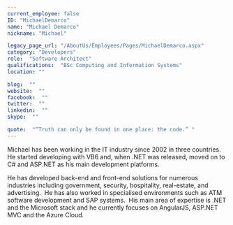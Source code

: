 ```yaml
---
current_employee: false
ID: "MichaelDemarco"
name: "Michael Demarco"
nickname: "Michael"

legacy_page_url: "/AboutUs/Employees/Pages/MichaelDemarco.aspx"
category: "Developers"
role:  "Software Architect"
qualifications:  "BSc Computing and Information Systems"
location: ""

blog:  ""
website:  ""
facebook:  ""
twitter:  ""
linkedin:  ""
skype:  ""

quote:  "“Truth can only be found in one place: the code.” "
---
```


Michael has been working in the IT industry since 2002 in three countries.  He started developing with VB6 and, when .NET was released, moved on to C# and ASP.NET as his main development platforms. 

He has developed back-end and front-end solutions for numerous industries including government, security, hospitality, real-estate, and advertising.  He has also worked in specialised environments such as ATM software development and SAP systems.  His main area of expertise is .NET and the Microsoft stack and he currently focuses on AngularJS, ASP.NET MVC and the Azure Cloud.